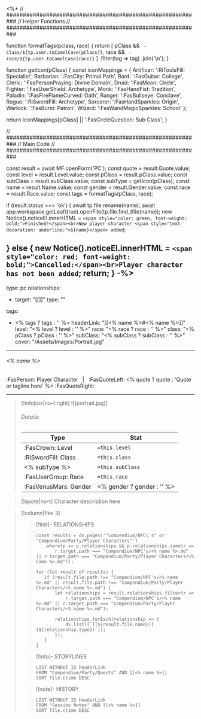 <%*
// ###########################################################
//                       Helper Functions
// ###########################################################

function formatTags(pclass, race) {
  return [
    pClass && ` - class/${tp.user.toCamelCase(pClass)}`,
    race && ` - race/${tp.user.toCamelCase(race)}`
  ]
  .filter(tag => tag)
  .join('\n');
}

function getIcon(pClass) {
  const iconMappings = {
    Artificer: ':RiToolsFill: Specialist',
    Barbarian: ':FasCity: Primal Path',
    Bard: ':FasGuitar: College',
    Cleric: ':FasPersonPraying: Divine Domain',
    Druid: ':FasMoon: Circle',
    Fighter: ':FasUserShield: Archetype',
    Monk: ':FasHandFist: Tradition',
    Paladin: ':FasFireFlameCurved: Oath',
    Ranger: ':FasBullseye: Conclave',
    Rogue: ':RiSwordFill: Archetype',
    Sorcerer: ':FasHandSparkles: Origin',
    Warlock: ':FasBurst: Patron',
    Wizard: ':FasWandMagicSparkles: School'
  };

  return iconMappings[pClass] || ':FasCircleQuestion: Sub Class';
}

// ###########################################################
//                         Main Code
// ###########################################################

const result = await MF.openForm('PC');
const quote = result.Quote.value;
const level = result.Level.value;
const pClass = result.pClass.value;
const subClass = result.subClass.value;
const subType = getIcon(pClass);
const name = result.Name.value;
const gender = result.Gender.value;
const race = result.Race.value;
const tags = formatTags(pClass, race);

if (result.status === 'ok') {
    await tp.file.rename(name);
    await app.workspace.getLeaf(true).openFile(tp.file.find_tfile(name));
    new Notice().noticeEl.innerHTML = `<span style="color: green; font-weight: bold;">Finished!</span><br>New player character <span style="text-decoration: underline;">${name}</span> added`;

} else {
    new Notice().noticeEl.innerHTML = `<span style="color: red; font-weight: bold;">Cancelled:</span><br>Player character has not been added`;
    return;
}
-%>
---
type: pc
relationships: 
- target: "[[]]" 
  type: ""
  
tags:
- <% tags ? tags : '' %>
headerLink: "[[<% name %>#<% name %>]]"
level: "<% level ? level : '' %>"
race: "<% race ? race : '' %>"
class: "<% pClass ? pClass : '' %>"
subClass: "<% subClass ? subClass : '' %>"
cover: "/Assets/Images/Portrait.jpg"
---

###### <% name %>
:FasPerson: Player Character &nbsp; | &nbsp; :FasQuoteLeft: <% quote ? quote : 'Quote or tagline here' %> :FasQuoteRight:
___
> [!infobox|no-t right]
> ![[portrait.jpg]]
> ###### Details:
> | Type | Stat |
> | ---- | ---- |
> | :FasCrown: Level   | `=this.level` |
> | :RiSwordFill: Class |  `=this.class`|
> | <% subType %> |  `=this.subClass`|
> |  :FasUserGroup: Race |  `=this.race`
> | :FasVenusMars: Gender | <% gender ? gender : '' %> |

> [!quote|no-t]
> Character description here

> [!column|flex 3]
>>[!tldr]- RELATIONSHIPS
>>```dataviewjs
>>const results = dv.pages('"Compendium/NPC\'s" or "Compendium/Party/Player Characters"')
>>    .where(p => p.relationships && p.relationships.some(r => 
>>        r.target.path === "Compendium/NPC's/<% name %>.md" || r.target.path === "Compendium/Party/Player Characters/<% name %>.md"));
>>
>>for (let result of results) {
>>    if (result.file.path !== "Compendium/NPC's/<% name %>.md" || result.file.path !== "Compendium/Party/Player Characters/<% name %>.md") {
>>        let relationships = result.relationships.filter(r => 
>>            r.target.path === "Compendium/NPC's/<% name %>.md" || r.target.path === "Compendium/Party/Player Characters/<% name %>.md");
>>
>>        relationships.forEach(relationship => {
>>            dv.list([`[[${result.file.name}]] (${relationship.type})`]);
>>        });
>>    }
>>}
>
>> [!info]- STORYLINES
>>```dataview
>>LIST WITHOUT ID headerLink
>>FROM "Compendium/Party/Quests" AND [[<% name %>]]
>>SORT file.ctime DESC
>
>>[!note]- HISTORY
>>```dataview
>>LIST WITHOUT ID headerLink
>>FROM "Session Notes" AND [[<% name %>]]
>>SORT file.ctime DESC